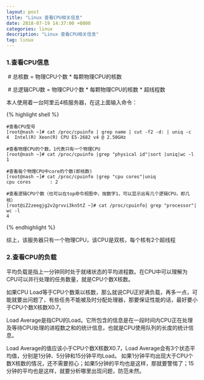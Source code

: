 ```yaml
---
layout: post
title: "Linux 查看CPU相关信息"
date: 2018-07-19 14:37:00 +0800
categories: linux
description: "Linux 查看CPU相关信息"
tag: linux
---
```


### 1.查看CPU信息

&nbsp;# 总核数 = 物理CPU个数 * 每颗物理CPU的核数   

&nbsp;# 总逻辑CPU数 = 物理CPU个数 * 每颗物理CPU的核数 * 超线程数

本人使用着一台阿里云4核服务器，在这上面输入命令：

{% highlight shell %}

	#查看CPU型号
	[root@nash ~]# cat /proc/cpuinfo | grep name | cut -f2 -d: | uniq -c   
	4  Intel(R) Xeon(R) CPU E5-2682 v4 @ 2.50GHz

	#查看物理CPU的个数，1代表只有一个物理CPU
	[root@nash ~]# cat /proc/cpuinfo |grep "physical id"|sort |uniq|wc -l
	1

	#查看每个物理CPU中core的个数(即核数)
	[root@nash ~]# cat /proc/cpuinfo |grep "cpu cores"|uniq
	cpu cores       : 2

	#查看逻辑CPU个数（也可以在top命令视图中，按数字1，可以显示出有几个逻辑CPU，即几核）
	[root@iZ2zeegjg2v2grvvi3kn5tZ ~]# cat /proc/cpuinfo| grep "processor"| wc -l
	4

{% endhighlight %}

综上，该服务器只有一个物理CPU，该CPU是双核，每个核有2个超线程


### 2.查看CPU的负载

平均负载是指上一分钟同时处于就绪状态的平均进程数。在CPU中可以理解为CPU可以并行处理的任务数量，就是CPU个数X核数。

如果CPU Load等于CPU个数乘以核数，那么就说CPU正好满负载，再多一点，可能就要出问题了，有些任务不能被及时分配处理器，那要保证性能的话，最好要小于CPU个数X核数X0.7。

Load Average是指CPU的Load。它所包含的信息是在一段时间内CPU正在处理及等待CPU处理的进程数之和的统计信息，也就是CPU使用队列的长度的统计信息。

Load Average的值应该小于CPU个数X核数X0.7，Load Average会有3个状态平均值，分别是1分钟、5分钟和15分钟平均Load。
如果1分钟平均出现大于CPU个数X核数的情况，还不需要担心；如果5分钟的平均也是这样，那就要警惕了；15分钟的平均也是这样，就要分析哪里出现问题，防范未然。